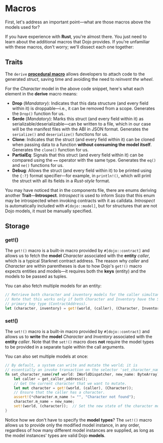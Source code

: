 # Macros

First, let's address an important point—what are those macros above the models used for?

If you have experience with **Rust**, you're almost there. You just need to learn about the additional macros that Dojo provides. If you're unfamiliar with these macros, don't worry; we'll dissect each one together:
    
    
## Traits
    
The `derive` [**procedural macro**](https://doc.rust-lang.org/reference/procedural-macros.html) allows developers to attach code to the generated _struct_, saving time and avoiding the need to _reinvent the wheel_.
    
For the _Character_ model in the above code snippet, here's what each element in the **derive** macro means:
    
* **Drop** (_Mandatory_): Indicates that this data structure (and every field within it) is droppable—i.e., it can be removed from a scope. Generates the `Drop()` function for us.
* **Serde** (_Mandatory_): Marks this struct (and every field within it) as serializable/deserializable—can be written to a file, which in our case will be the manifest files with the ABI in JSON format. Generates the `serialize()` and `deserialize()` functions for us.
* **Clone**: Indicates that the struct (and every field within it) can be cloned when passing data to a function **without consuming the model itself**. Generates the `clone()` function for us.
* **PartialEq**: Signals that this struct (and every field within it) can be compared using the `==` operator with the same type. Generates the `eq()` and `ne()` functions for us.
* **Debug**: Allows the struct (and every field within it) to be printed using the `{:?}` format specifier—for example, in `println!()`, which will print the struct with all its fields in a _Rust-style_ format.
    
You may have noticed that in the components file, there are enums deriving another **Trait**—**Introspect**. _Introspect_ is used to inform Sozo that this enum may be introspected when invoking contracts with it as calldata. _Introspect_ is automatically included with `#[dojo::model]`, but for structures that are not Dojo models, it must be manually specified.
    
## Storage

### get!()
    
The `get!()` macro is a built-in macro provided by `#[dojo::contract]` and allows us to fetch the **model** _Character_ associated with the **entity** _caller_, which is a typical Starknet contract address. The reason why _caller_ and _Character_ are within parentheses is due to how Dojo's `get!()` macro expects entities and models—it requires both the **keys** (entity) and the models to be passed as tuples.
    
You can also fetch multiple models for an entity:
    
```rust
// Retrieve both character and inventory models for the caller simultaneously.
// Note that this works only if both Character and Inventory have the SAME
// primary key type (ContractAddress).
let (character, inventory) = get!(world, (caller), (Character, Inventory));
```

### set!()
    
The `set!()` macro is a built-in macro provided by `#[dojo::contract]` and allows us to **write** the **model** _Character_ and _Inventory_ associated with the **entity** _caller_. Note that the `set!()` macro does **not** require the model types to be provided in a separate tuple within the call arguments.
    
You can also set multiple models at once:

```rust
// By default, a system can write and mutate the world; it is 
// essentially an invoke transaction on the selector 'set_character_name'.
fn set_character_name(ref world: IWorldDispatcher, new_name: ByteArray) {
    let caller = get_caller_address();
    // Get the current character that we want to mutate.
    let mut character = get!(world, (caller), (Character));
    // Ensure that the caller has a character.
    assert!(*character.m_name != "", "Character not found");
    character.m_name = new_name;
    set!(world, (character));  // Set the new state of the character model in our world.
}
```
    
Notice how we don't have to specify the **model** **types**? The `set!()` macro allows us to provide only the modified model instance, in any order, regardless of how many different model instances are supplied, as long as the model instances' types are valid Dojo **models**.
